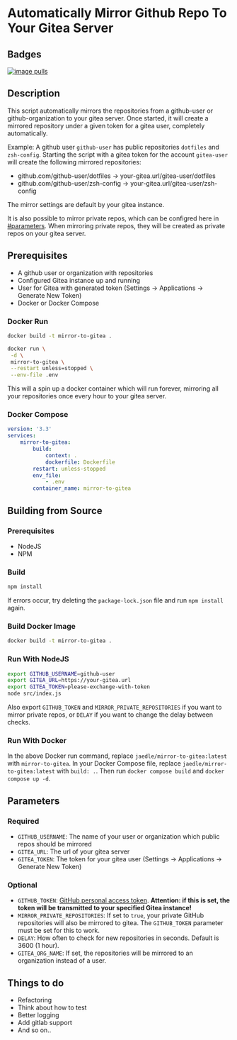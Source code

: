 # Automatically Mirror Github Repo To Your Gitea Server

## Badges

[![image pulls](https://img.shields.io/docker/pulls/jaedle/mirror-to-gitea.svg)](https://cloud.docker.com/repository/docker/jaedle/mirror-to-gitea)

## Description

This script automatically mirrors the repositories from a github-user or github-organization to your gitea server.
Once started, it will create a mirrored repository under a given token for a gitea user, completely automatically.

Example:
A github user `github-user` has public repositories `dotfiles` and `zsh-config`.
Starting the script with a gitea token for the account `gitea-user` will create the following mirrored repositories:

-   github.com/github-user/dotfiles &rarr; your-gitea.url/gitea-user/dotfiles
-   github.com/github-user/zsh-config &rarr; your-gitea.url/gitea-user/zsh-config

The mirror settings are default by your gitea instance.

It is also possible to mirror private repos, which can be configred here in [#parameters](#parameters). When mirroring private repos, they will be created as private repos on your gitea server.

## Prerequisites

-   A github user or organization with repositories
-   Configured Gitea instance up and running
-   User for Gitea with generated token (Settings -> Applications -> Generate New Token)
-   Docker or Docker Compose

### Docker Run

```sh
docker build -t mirror-to-gitea .
```

```sh
docker run \
 -d \
 mirror-to-gitea \
 --restart unless=stopped \
 --env-file .env
```

This will a spin up a docker container which will run forever, mirroring all your repositories once every hour to your gitea server.

### Docker Compose

```yaml
version: '3.3'
services:
    mirror-to-gitea:
        build:
            context: .
            dockerfile: Dockerfile
        restart: unless-stopped
        env_file:
            - .env
        container_name: mirror-to-gitea
```

## Building from Source

### Prerequisites

-   NodeJS
-   NPM

### Build

```sh
npm install
```

If errors occur, try deleting the `package-lock.json` file and run `npm install` again.

### Build Docker Image

```sh
docker build -t mirror-to-gitea .
```

### Run With NodeJS

```sh
export GITHUB_USERNAME=github-user
export GITEA_URL=https://your-gitea.url
export GITEA_TOKEN=please-exchange-with-token
node src/index.js
```

Also export `GITHUB_TOKEN` and `MIRROR_PRIVATE_REPOSITORIES` if you want to mirror private repos, or `DELAY` if you want to change the delay between checks.

### Run With Docker

In the above Docker run command, replace `jaedle/mirror-to-gitea:latest` with `mirror-to-gitea`.
In your Docker Compose file, replace `jaedle/mirror-to-gitea:latest` with `build: .`. Then run `docker compose build` and `docker compose up -d`.

## Parameters

### Required

-   `GITHUB_USERNAME`: The name of your user or organization which public repos should be mirrored
-   `GITEA_URL`: The url of your gitea server
-   `GITEA_TOKEN`: The token for your gitea user (Settings -> Applications -> Generate New Token)

### Optional

-   `GITHUB_TOKEN`: [GitHub personal access token](https://docs.github.com/en/free-pro-team@latest/github/authenticating-to-github/creating-a-personal-access-token). **Attention: if this is set, the token will be transmitted to your specified Gitea instance!**
-   `MIRROR_PRIVATE_REPOSITORIES`: If set to `true`, your private GitHub repositories will also be mirrored to gitea. The `GITHUB_TOKEN` parameter must be set for this to work.
-   `DELAY`: How often to check for new repositories in seconds. Default is 3600 (1 hour).
-   `GITEA_ORG_NAME`: If set, the repositories will be mirrored to an organization instead of a user.

## Things to do

-   Refactoring
-   Think about how to test
-   Better logging
-   Add gitlab support
-   And so on..
